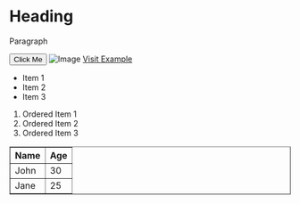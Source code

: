 <!DOCTYPE html>
<html>
<head>
	<title>Page Title</title>
</head>
<body>
	<h1>Heading</h1>
	<p>Paragraph</p>
	<button>Click Me</button>
	<img src="image.jpg" alt="Image">
	<a href="https://www.example.com">Visit Example</a>
	<ul>
		<li>Item 1</li>
		<li>Item 2</li>
		<li>Item 3</li>
	</ul>
	<ol>
		<li>Ordered Item 1</li>
		<li>Ordered Item 2</li>
		<li>Ordered Item 3</li>
	</ol>
	<table border="1">
		<tr>
			<th>Name</th>
			<th>Age</th>
		</tr>
		<tr>
			<td>John</td>
			<td>30</td>
		</tr>
		<tr>
			<td>Jane</td>
			<td>25</td>
		</tr>
	</table>
</body>
</html>
